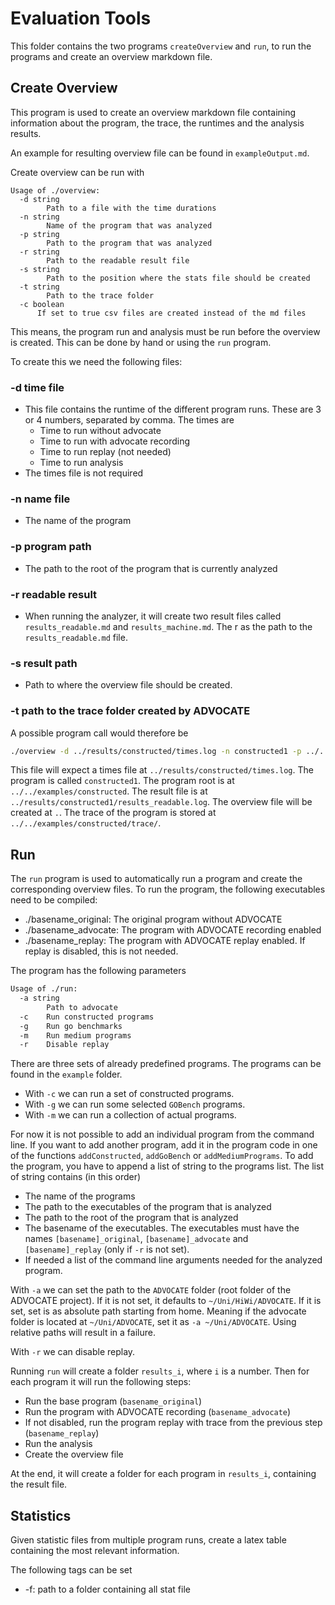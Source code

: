 # Evaluation Tools

This folder contains the two programs `createOverview` and `run`, to run
the programs and create an overview markdown file.

## Create Overview
This program is used to create an overview markdown file containing information
about the program, the trace, the runtimes and the analysis results.

An example for resulting overview file can be found in `exampleOutput.md`.

Create overview can be run with
```
Usage of ./overview:
  -d string
    	Path to a file with the time durations
  -n string
    	Name of the program that was analyzed
  -p string
    	Path to the program that was analyzed
  -r string
    	Path to the readable result file
  -s string
    	Path to the position where the stats file should be created
  -t string
    	Path to the trace folder
  -c boolean
      If set to true csv files are created instead of the md files
```
This means, the program run and analysis must be run before the
overview is created. This can be done by hand or using the `run`
program.

To create this we need the following files:

### -d time file

- This file contains the runtime of the different program runs.
These are 3 or 4 numbers, separated by comma. The times are
  - Time to run without advocate
  - Time to run with advocate recording
  - Time to run replay (not needed)
  - Time to run analysis
- The times file is not required

### -n name file
- The name of the program
### -p program path
- The path to the root of the program that is currently analyzed
### -r readable result
- When running the analyzer, it will create two result files called `results_readable.md` and `results_machine.md`. The r as the path to the `results_readable.md` file.
### -s result path
- Path to where the overview file should be created.
### -t path to the trace folder created by ADVOCATE

A possible program call would therefore be
```sh
./overview -d ../results/constructed/times.log -n constructed1 -p ../../examples/constructed/ -r ../results/constructed1/results_readable.log -s . -t ../../examples/constructed/trace/
```
This file will expect a times file at `../results/constructed/times.log`. The program is called `constructed1`. The program root is at `../../examples/constructed`. The result file is at `../results/constructed1/results_readable.log`. The overview file will be created at `.`. The trace of the program is stored at `../../examples/constructed/trace/`.

## Run
The `run` program is used to automatically run a program and create the
corresponding overview files.
To run the program, the following executables need to be compiled:
- ./basename_original: The original program without ADVOCATE
- ./basename_advocate: The program with ADVOCATE recording enabled
- ./basename_replay: The program with ADVOCATE replay enabled. If replay is disabled, this is not needed.

The program has the following parameters
```sh
Usage of ./run:
  -a string
        Path to advocate
  -c	Run constructed programs
  -g	Run go benchmarks
  -m	Run medium programs
  -r	Disable replay
```
There are three sets of already predefined programs. The programs
can be found in the `example` folder.
- With `-c` we can run a set of constructed programs.
- With `-g` we can run some selected `GOBench` programs.
- With `-m` we can run a collection of actual programs.

For now it is not possible to add an individual program from
the command line. If you want to add another program,
add it in the program code in one of the functions `addConstructed`,
`addGoBench` or `addMediumPrograms`. To add the program,
you have to append a list of string to the programs list.
The list of string contains (in this order)
- The name of the programs
- The path to the executables of the program that is analyzed
- The path to the root of the program that is analyzed
- The basename of the executables. The executables must have the
names `[basename]_original`, `[basename]_advocate` and `[basename]_replay` (only if `-r` is not set).
- If needed a list of the command line arguments needed for the analyzed program.

With `-a` we can set the path to the `ADVOCATE` folder (root folder of the ADVOCATE project). If it is not set, it defaults to `~/Uni/HiWi/ADVOCATE`. If it is set, set is as absolute path starting from
home. Meaning if the advocate folder is located at
`~/Uni/ADVOCATE`, set it as `-a ~/Uni/ADVOCATE`. Using relative paths will result in a failure.

With `-r` we can disable replay.

Running `run` will create a folder `results_i`, where `i` is a number.
Then for each program it will run the following steps:

- Run the base program (`basename_original`)
- Run the program with ADVOCATE recording (`basename_advocate`)
- If not disabled, run the program replay with trace from the previous step (`basename_replay`)
- Run the analysis
- Create the overview file

At the end, it will create a folder for each program in `results_i`, containing the result file.

## Statistics
Given statistic files from multiple program runs, create a latex table containing
the most relevant information.

The following tags can be set
- -f: path to a folder containing all stat file